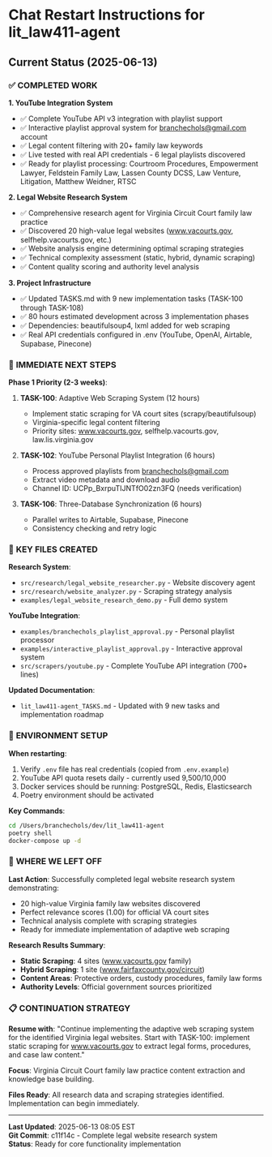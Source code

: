 # Chat Restart Instructions for lit_law411-agent

## Current Status (2025-06-13)

### ✅ **COMPLETED WORK**

**1. YouTube Integration System**
- ✅ Complete YouTube API v3 integration with playlist support
- ✅ Interactive playlist approval system for branchechols@gmail.com account
- ✅ Legal content filtering with 20+ family law keywords
- ✅ Live tested with real API credentials - 6 legal playlists discovered
- ✅ Ready for playlist processing: Courtroom Procedures, Empowerment Lawyer, Feldstein Family Law, Lassen County DCSS, Law Venture, Litigation, Matthew Weidner, RTSC

**2. Legal Website Research System**
- ✅ Comprehensive research agent for Virginia Circuit Court family law practice
- ✅ Discovered 20 high-value legal websites (www.vacourts.gov, selfhelp.vacourts.gov, etc.)
- ✅ Website analysis engine determining optimal scraping strategies
- ✅ Technical complexity assessment (static, hybrid, dynamic scraping)
- ✅ Content quality scoring and authority level analysis

**3. Project Infrastructure**
- ✅ Updated TASKS.md with 9 new implementation tasks (TASK-100 through TASK-108)
- ✅ 80 hours estimated development across 3 implementation phases
- ✅ Dependencies: beautifulsoup4, lxml added for web scraping
- ✅ Real API credentials configured in .env (YouTube, OpenAI, Airtable, Supabase, Pinecone)

### 🎯 **IMMEDIATE NEXT STEPS**

**Phase 1 Priority (2-3 weeks)**:
1. **TASK-100**: Adaptive Web Scraping System (12 hours)
   - Implement static scraping for VA court sites (scrapy/beautifulsoup)
   - Virginia-specific legal content filtering
   - Priority sites: www.vacourts.gov, selfhelp.vacourts.gov, law.lis.virginia.gov

2. **TASK-102**: YouTube Personal Playlist Integration (6 hours)  
   - Process approved playlists from branchechols@gmail.com
   - Extract video metadata and download audio
   - Channel ID: UCPp_BxrpuTIJNTfO02zn3FQ (needs verification)

3. **TASK-106**: Three-Database Synchronization (6 hours)
   - Parallel writes to Airtable, Supabase, Pinecone
   - Consistency checking and retry logic

### 📂 **KEY FILES CREATED**

**Research System**:
- `src/research/legal_website_researcher.py` - Website discovery agent
- `src/research/website_analyzer.py` - Scraping strategy analysis  
- `examples/legal_website_research_demo.py` - Full demo system

**YouTube Integration**:
- `examples/branchechols_playlist_approval.py` - Personal playlist processor
- `examples/interactive_playlist_approval.py` - Interactive approval system
- `src/scrapers/youtube.py` - Complete YouTube API integration (700+ lines)

**Updated Documentation**:
- `lit_law411-agent_TASKS.md` - Updated with 9 new tasks and implementation roadmap

### 🔧 **ENVIRONMENT SETUP**

**When restarting**:
1. Verify `.env` file has real credentials (copied from `.env.example`)
2. YouTube API quota resets daily - currently used 9,500/10,000  
3. Docker services should be running: PostgreSQL, Redis, Elasticsearch
4. Poetry environment should be activated

**Key Commands**:
```bash
cd /Users/branchechols/dev/lit_law411-agent
poetry shell
docker-compose up -d
```

### 🎯 **WHERE WE LEFT OFF**

**Last Action**: Successfully completed legal website research system demonstrating:
- 20 high-value Virginia family law websites discovered
- Perfect relevance scores (1.00) for official VA court sites
- Technical analysis complete with scraping strategies
- Ready for immediate implementation of adaptive web scraping

**Research Results Summary**:
- **Static Scraping**: 4 sites (www.vacourts.gov family)  
- **Hybrid Scraping**: 1 site (www.fairfaxcounty.gov/circuit)
- **Content Areas**: Protective orders, custody procedures, family law forms
- **Authority Levels**: Official government sources prioritized

### 📋 **CONTINUATION STRATEGY**

**Resume with**: "Continue implementing the adaptive web scraping system for the identified Virginia legal websites. Start with TASK-100: implement static scraping for www.vacourts.gov to extract legal forms, procedures, and case law content."

**Focus**: Virginia Circuit Court family law practice content extraction and knowledge base building.

**Files Ready**: All research data and scraping strategies identified. Implementation can begin immediately.

---

**Last Updated**: 2025-06-13 08:05 EST  
**Git Commit**: c11f14c - Complete legal website research system  
**Status**: Ready for core functionality implementation